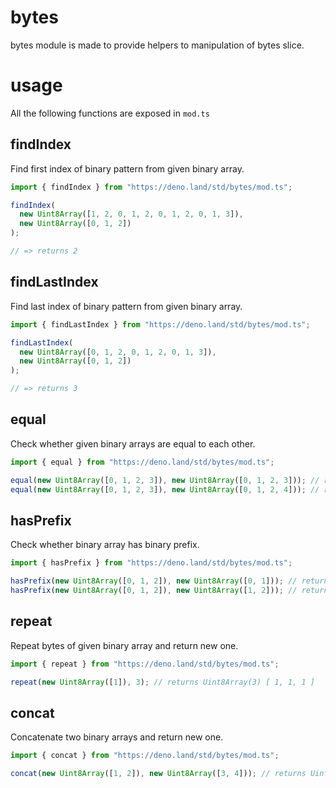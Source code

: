 # bytes

bytes module is made to provide helpers to manipulation of bytes slice.

# usage

All the following functions are exposed in `mod.ts`

## findIndex

Find first index of binary pattern from given binary array.

```typescript
import { findIndex } from "https://deno.land/std/bytes/mod.ts";

findIndex(
  new Uint8Array([1, 2, 0, 1, 2, 0, 1, 2, 0, 1, 3]),
  new Uint8Array([0, 1, 2])
);

// => returns 2
```

## findLastIndex

Find last index of binary pattern from given binary array.

```typescript
import { findLastIndex } from "https://deno.land/std/bytes/mod.ts";

findLastIndex(
  new Uint8Array([0, 1, 2, 0, 1, 2, 0, 1, 3]),
  new Uint8Array([0, 1, 2])
);

// => returns 3
```

## equal

Check whether given binary arrays are equal to each other.

```typescript
import { equal } from "https://deno.land/std/bytes/mod.ts";

equal(new Uint8Array([0, 1, 2, 3]), new Uint8Array([0, 1, 2, 3])); // returns true
equal(new Uint8Array([0, 1, 2, 3]), new Uint8Array([0, 1, 2, 4])); // returns false
```

## hasPrefix

Check whether binary array has binary prefix.

```typescript
import { hasPrefix } from "https://deno.land/std/bytes/mod.ts";

hasPrefix(new Uint8Array([0, 1, 2]), new Uint8Array([0, 1])); // returns true
hasPrefix(new Uint8Array([0, 1, 2]), new Uint8Array([1, 2])); // returns false
```

## repeat

Repeat bytes of given binary array and return new one.

```typescript
import { repeat } from "https://deno.land/std/bytes/mod.ts";

repeat(new Uint8Array([1]), 3); // returns Uint8Array(3) [ 1, 1, 1 ]
```

## concat

Concatenate two binary arrays and return new one.

```typescript
import { concat } from "https://deno.land/std/bytes/mod.ts";

concat(new Uint8Array([1, 2]), new Uint8Array([3, 4])); // returns Uint8Array(4) [ 1, 2, 3, 4 ]
```
